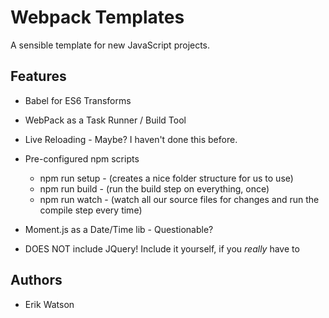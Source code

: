 # Webpack Templates 

A sensible template for new JavaScript projects. 


## Features

  + Babel for ES6 Transforms 
  + WebPack as a Task Runner / Build Tool 
  + Live Reloading - Maybe? I haven't done this before. 
  + Pre-configured npm scripts
  	- npm run setup - (creates a nice folder structure for us to use)
    - npm run build - (run the build step on everything, once)
    - npm run watch - (watch all our source files for changes and run the compile step every time)

  + Moment.js as a Date/Time lib - Questionable? 
  + DOES NOT include JQuery! Include it yourself, if you _really_ have to


## Authors

  + Erik Watson
